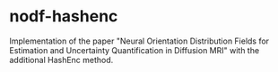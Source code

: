 # nodf-hashenc
Implementation of the paper "Neural Orientation Distribution Fields for Estimation and Uncertainty Quantification in Diffusion MRI" with the additional HashEnc method.
